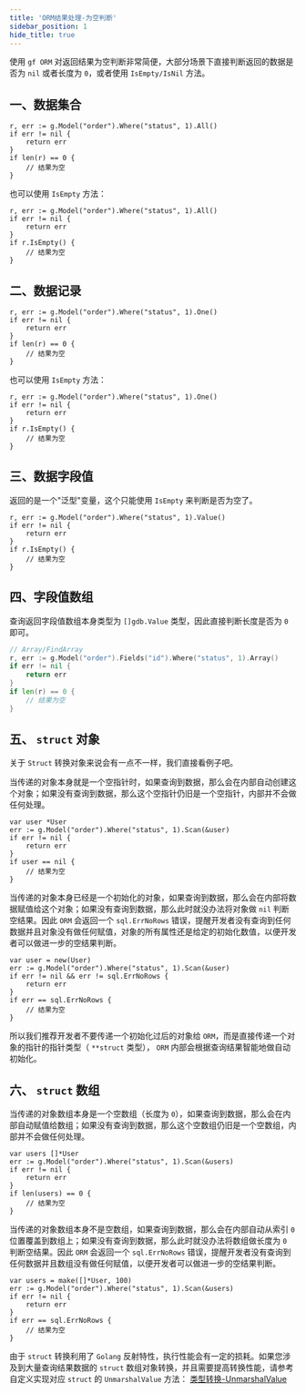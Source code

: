 ```yaml
---
title: 'ORM结果处理-为空判断'
sidebar_position: 1
hide_title: true
---
```


使用 `gf ORM` 对返回结果为空判断非常简便，大部分场景下直接判断返回的数据是否为 `nil` 或者长度为 `0`，或者使用 `IsEmpty/IsNil` 方法。

## 一、数据集合

```
r, err := g.Model("order").Where("status", 1).All()
if err != nil {
	return err
}
if len(r) == 0 {
    // 结果为空
}
```

也可以使用 `IsEmpty` 方法：

```
r, err := g.Model("order").Where("status", 1).All()
if err != nil {
	return err
}
if r.IsEmpty() {
    // 结果为空
}
```

## 二、数据记录

```
r, err := g.Model("order").Where("status", 1).One()
if err != nil {
    return err
}
if len(r) == 0 {
    // 结果为空
}
```

也可以使用 `IsEmpty` 方法：

```
r, err := g.Model("order").Where("status", 1).One()
if err != nil {
    return err
}
if r.IsEmpty() {
    // 结果为空
}
```

## 三、数据字段值

返回的是一个"泛型"变量，这个只能使用 `IsEmpty` 来判断是否为空了。

```
r, err := g.Model("order").Where("status", 1).Value()
if err != nil {
	return err
}
if r.IsEmpty() {
    // 结果为空
}
```

## 四、字段值数组

查询返回字段值数组本身类型为 `[]gdb.Value` 类型，因此直接判断长度是否为 `0` 即可。

```go
// Array/FindArray
r, err := g.Model("order").Fields("id").Where("status", 1).Array()
if err != nil {
    return err
}
if len(r) == 0 {
    // 结果为空
}
```

## 五、 `struct` 对象

关于 `Struct` 转换对象来说会有一点不一样，我们直接看例子吧。

当传递的对象本身就是一个空指针时，如果查询到数据，那么会在内部自动创建这个对象；如果没有查询到数据，那么这个空指针仍旧是一个空指针，内部并不会做任何处理。

```
var user *User
err := g.Model("order").Where("status", 1).Scan(&user)
if err != nil {
    return err
}
if user == nil {
    // 结果为空
}
```

当传递的对象本身已经是一个初始化的对象，如果查询到数据，那么会在内部将数据赋值给这个对象；如果没有查询到数据，那么此时就没办法将对象做 `nil` 判断空结果。因此 `ORM` 会返回一个 `sql.ErrNoRows` 错误，提醒开发者没有查询到任何数据并且对象没有做任何赋值，对象的所有属性还是给定的初始化数值，以便开发者可以做进一步的空结果判断。

```
var user = new(User)
err := g.Model("order").Where("status", 1).Scan(&user)
if err != nil && err != sql.ErrNoRows {
    return err
}
if err == sql.ErrNoRows {
    // 结果为空
}
```

所以我们推荐开发者不要传递一个初始化过后的对象给 `ORM`，而是直接传递一个对象的指针的指针类型（ `**struct` 类型）， `ORM` 内部会根据查询结果智能地做自动初始化。

## 六、 `struct` 数组

当传递的对象数组本身是一个空数组（长度为 `0`），如果查询到数据，那么会在内部自动赋值给数组；如果没有查询到数据，那么这个空数组仍旧是一个空数组，内部并不会做任何处理。

```
var users []*User
err := g.Model("order").Where("status", 1).Scan(&users)
if err != nil {
    return err
}
if len(users) == 0 {
    // 结果为空
}
```

当传递的对象数组本身不是空数组，如果查询到数据，那么会在内部自动从索引 `0` 位置覆盖到数组上；如果没有查询到数据，那么此时就没办法将数组做长度为 `0` 判断空结果。因此 `ORM` 会返回一个 `sql.ErrNoRows` 错误，提醒开发者没有查询到任何数据并且数组没有做任何赋值，以便开发者可以做进一步的空结果判断。

```
var users = make([]*User, 100)
err := g.Model("order").Where("status", 1).Scan(&users)
if err != nil {
    return err
}
if err == sql.ErrNoRows {
    // 结果为空
}
```

由于 `struct` 转换利用了 `Golang` 反射特性，执行性能会有一定的损耗。如果您涉及到大量查询结果数据的 `struct` 数组对象转换，并且需要提高转换性能，请参考自定义实现对应 `struct` 的 `UnmarshalValue` 方法： [类型转换-UnmarshalValue](output/goframe-v2.3-md/核心组件-重点/类型转换/类型转换-UnmarshalValue)